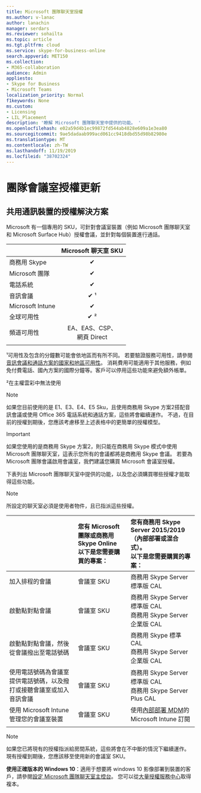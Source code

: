 ```yaml
---
title: Microsoft 團隊聊天室授權
ms.author: v-lanac
author: lanachin
manager: serdars
ms.reviewer: sohailta
ms.topic: article
ms.tgt.pltfrm: cloud
ms.service: skype-for-business-online
search.appverid: MET150
ms.collection:
- M365-collaboration
audience: Admin
appliesto:
- Skype for Business
- Microsoft Teams
localization_priority: Normal
f1keywords: None
ms.custom:
- Licensing
- LIL_Placement
description: '瞭解 Microsoft 團隊聊天室中提供的功能。 '
ms.openlocfilehash: e02a59d4b1ec99872fd544ab4828e609a1e3ea80
ms.sourcegitcommit: 9ae5dadaab999acd061cc9418dbd55d98b82980e
ms.translationtype: MT
ms.contentlocale: zh-TW
ms.lasthandoff: 11/19/2019
ms.locfileid: "38702324"
---
```

# <a name="teams-meeting-room-licensing-update"></a>團隊會議室授權更新

## <a name="licensing-solutions-for-shared-communication-devices"></a>共用通訊裝置的授權解決方案

Microsoft 有一個專用的 SKU，可針對會議室裝置（例如 Microsoft 團隊聊天室和 Microsoft Surface Hub）授權會議，並針對每個裝置進行通話。

||Microsoft 聊天室 SKU |  
|:--- |:---: |
|商務用 Skype |&#x2714;|
|Microsoft 團隊|  &#x2714;|
|電話系統|  &#x2714;|
|音訊會議|&#x2714; &sup1;|
|Microsoft Intune|&#x2714;|  
|全球可用性 | &#x2714; &sup2;|
|頻道可用性 | EA、EAS、CSP、 <br/>網頁 Direct |
| | | |

&sup1;可用性及包含的分鐘數可能會依地區而有所不同。 若要驗證服務可用性，請參閱[音訊會議和通話方案的國家和地區可用性](https://docs.microsoft.com/microsoftteams/country-and-region-availability-for-audio-conferencing-and-calling-plans)。 消耗費用可能適用于其他服務，例如免付費電話、國內方案的國際分鐘等。客戶可以停用這些功能來避免額外帳單。  

&sup2;在主權雲彩中無法使用  


> [!NOTE]
> 如果您目前使用的是 E1、E3、E4、E5 Sku，且使用商務用 Skype 方案2搭配音訊會議或使用 Office 365 電話系統和通話方案，這些將會繼續運作。 不過，在目前的授權到期後，您應該考慮移至上述表格中的更簡單的授權模型。  

> [!IMPORTANT]
> 如果您使用的是商務用 Skype 方案2，則只能在商務用 Skype 模式中使用 Microsoft 團隊聊天室，這表示您所有的會議都將是商務用 Skype 會議。 若要為 Microsoft 團隊會議啟用會議室，我們建議您購買 Microsoft 會議室授權。 

下表列出 Microsoft 團隊聊天室中提供的功能，以及您必須購買哪些授權才能取得這些功能。
  
> [!NOTE]
> 所設定的聊天室必須是使用者物件，且已指派這些授權。

|  | 您有 Microsoft 團隊或商務用 Skype Online <br/> 以下是您需要購買的專案：   |您有商務用 Skype Server 2015/2019 （內部部署或混合式）。 <br/> 以下是您需要購買的專案：|
|:-----|:-----|:-----|
|加入排程的會議  | 會議室 SKU  |商務用 Skype Server 標準版 CAL  |
|啟動點對點會議 | 會議室 SKU  |商務用 Skype Server 標準版 CAL  <br/> 商務用 Skype Server 企業版 CAL|
|啟動點對點會議，然後從會議撥出至電話號碼 |  會議室 SKU |商務用 Skype 標準 CAL  <br/> 商務用 Skype Server 企業版 CAL|
|使用電話號碼為會議室提供電話號碼，以及撥打或接聽會議室或加入音訊會議  | 會議室 SKU  |商務用 Skype Server 標準版 CAL  <br/> 商務用 Skype Server Plus CAL  |
|使用 Microsoft Intune 管理您的會議室裝置 |會議室 SKU  |使用[內部部署 MDM](https://docs.microsoft.com/sccm/mdm/plan-design/plan-on-premises-mdm)的 Microsoft Intune 訂閱 |
| |||

> [!NOTE]
> 如果您已將現有的授權指派給房間系統，這些將會在不中斷的情況下繼續運作。 現有授權到期後，您應該移至使用新的會議室 SKU。  

 **使用正確版本的 Windows 10**：適用于想要將 windows 10 影像部署到裝置的客戶，請參閱[設定 Microsoft 團隊聊天室主控台](https://docs.microsoft.com/microsoftteams/room-systems/console)。 您可以從[大量授權服務中心](https://www.microsoft.com/Licensing/servicecenter/)取得複本。
